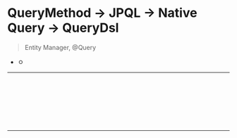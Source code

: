 # QueryMethod -> JPQL -> Native Query -> QueryDsl
> Entity Manager, @Query
* ㅇ

<hr>
<br>

## 
#### 

<br>

### 

<br>
<hr>
<br>

